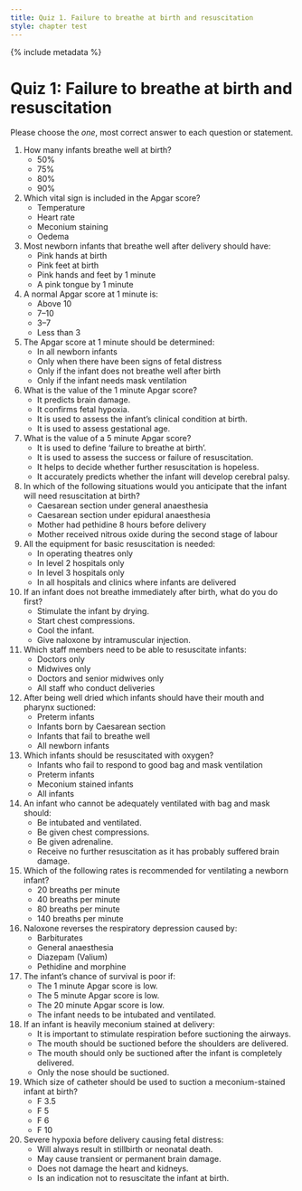 ```yaml
---
title: Quiz 1. Failure to breathe at birth and resuscitation
style: chapter test
---
```


{% include metadata %}

# Quiz 1: Failure to breathe at birth and resuscitation

Please choose the *one*, most correct answer to each question or statement.

1.	How many infants breathe well at birth?
	-	50%
	-	75%
	-	80%
	+	90%
2.	Which vital sign is included in the Apgar score?
	-	Temperature
	+	Heart rate
	-	Meconium staining
	-	Oedema
3.	Most newborn infants that breathe well after delivery should have:
	-	Pink hands at birth
	-	Pink feet at birth
	-	Pink hands and feet by 1 minute
	+	A pink tongue by 1 minute
4.	A normal Apgar score at 1 minute is:
	-	Above 10
	+	7–10
	-	3–7
	-	Less than 3
5.	The Apgar score at 1 minute should be determined: 
	+	In all newborn infants
	-	Only when there have been signs of fetal distress
	-	Only if the infant does not breathe well after birth
	-	Only if the infant needs mask ventilation
6.	What is the value of the 1 minute Apgar score?
	-	It predicts brain damage.
	-	It confirms fetal hypoxia.
	+	It is used to assess the infant’s clinical condition at birth.
	-	It is used to assess gestational age.
7.	What is the value of a 5 minute Apgar score?
	-	It is used to define ‘failure to breathe at birth’.
	+	It is used to assess the success or failure of resuscitation.
	-	It helps to decide whether further resuscitation is hopeless.
	-	It accurately predicts whether the infant will develop cerebral palsy.
8.	In which of the following situations would you anticipate that the infant will need resuscitation at birth?
	+	Caesarean section under general anaesthesia
	-	Caesarean section under epidural anaesthesia
	-	Mother had pethidine 8 hours before delivery
	-	Mother received nitrous oxide during the second stage of labour
9.	All the equipment for basic resuscitation is needed:
	-	In operating theatres only
	-	In level 2 hospitals only
	-	In level 3 hospitals only
	+	In all hospitals and clinics where infants are delivered
10.	If an infant does not breathe immediately after birth, what do you do first?
	+	Stimulate the infant by drying.
	-	Start chest compressions.
	-	Cool the infant.
	-	Give naloxone by intramuscular injection.
11.	Which staff members need to be able to resuscitate infants:
	-	Doctors only
	-	Midwives only
	-	Doctors and senior midwives only
	+	All staff who conduct deliveries
12.	After being well dried which infants should have their mouth and pharynx suctioned:
	-	Preterm infants
	-	Infants born by Caesarean section
	+	Infants that fail to breathe well
	-	All newborn infants
13.	Which infants should be resuscitated with oxygen?
	+	Infants who fail to respond to good bag and mask ventilation
	-	Preterm infants
	-	Meconium stained infants
	-	All infants
14.	An infant who cannot be adequately ventilated with bag and mask should: 
	+	Be intubated and ventilated.
	-	Be given chest compressions.
	-	Be given adrenaline.
	-	Receive no further resuscitation as it has probably suffered brain damage.
15.	Which of the following rates is recommended for ventilating a newborn infant?
	-	20 breaths per minute
	+	40 breaths per minute
	-	80 breaths per minute
	-	140 breaths per minute
16.	Naloxone reverses the respiratory depression caused by:
	-	Barbiturates
	-	General anaesthesia
	-	Diazepam (Valium)
	+	Pethidine and morphine
17.	The infant’s chance of survival is poor if:
	-	The 1 minute Apgar score is low.
	-	The 5 minute Apgar score is low.
	+	The 20 minute Apgar score is low.
	-	The infant needs to be intubated and ventilated.
18.	If an infant is heavily meconium stained at delivery:
	-	It is important to stimulate respiration before suctioning the airways.
	+	The mouth should be suctioned before the shoulders are delivered.
	-	The mouth should only be suctioned after the infant is completely delivered.
	-	Only the nose should be suctioned.
19.	Which size of catheter should be used to suction a meconium-stained infant at birth?
	-	F 3.5
	-	F 5
	-	F 6
	+	F 10
20.	Severe hypoxia before delivery causing fetal distress:
	-	Will always result in stillbirth or neonatal death.
	+	May cause transient or permanent brain damage.
	-	Does not damage the heart and kidneys.
	-	Is an indication not to resuscitate the infant at birth.
